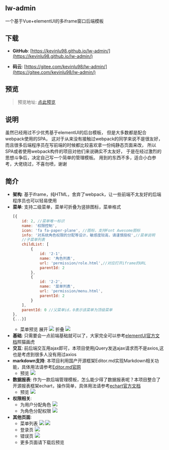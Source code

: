 ## lw-admin
一个基于Vue+elementUI的多iframe窗口后端模板

## 下载
- **GitHub**: [https://kevinlu98.github.io/lw-admin/](https://kevinlu98.github.io/lw-admin/)

- **码云**: [https://gitee.com/kevinlu98/lw-admin/](https://gitee.com/kevinlu98/lw-admin/)

## 预览
>预览地址: [点此预览](http://kevinlu98.gitee.io/lw-admin-pro/)

## 说明
虽然已经用过不少优秀基于elementUI的后台模板， 但是大多数都是配合webpack使用的SPA， 这对于从来没有接触过webpack的同学来说不是很友好， 而且很多后端程序员在写前端的时候都比较喜欢拿一份纯静态页面来改， 所以SPA或者使用webpack构件的项目对他们来说确实不太友好， 于是在经过激烈的思想斗争后，决定自己写一个简单的管理模板。 用到的东西不多，适合小白参考，大佬绕过，不喜勿喷，谢谢

## 简介
- **架构**: 基于iframe，纯HTML，舍弃了webpack，让一些前端不太友好的后端程序员也可以轻易使用
- **菜单**: 支持二级菜单，菜单可折叠为竖排图标，菜单格式
    ```javascript
    [{
        id: 2, //菜单唯一标识
        name: '权限控制',
        icon: 'fa fa-paper-plane', //图标，支持Font Awesome图标
        info: '对系统角色权限的分配等设计，敏感度较高，请谨慎授权',//菜单说明
        //子菜单列表
        childList: [
            {
                id: '2-1',
                name: '角色列表',
                url: 'permission/role.html',//对应打开iframe的URL
                parentId: 2
            },
            {
                id: '2-2',
                name: '菜单列表',
                url: 'permission/menu.html',
                parentId: 2
            }
        ],
        parentId: 0 //父菜单id，0表示该菜单为顶级菜单
    },
    {...}]
    ```
    - 菜单预览
    展开
    ![](https://s2.ax1x.com/2019/12/23/lShNRg.png)
    折叠
    ![](https://s2.ax1x.com/2019/12/23/lShrd0.png)
- **基础**: 只需要会一点前端基础就可以了，大家完全可以参考[elementUI官方文档](https://element.eleme.cn/2.0/#/zh-CN/component/installation)照猫画虎
- **交互**: 前后端交互用ajax即可，本项目使用jQuery发送ajax请求而不是axios,这也是考虑到很多人没有用过axios
- **markdown支持**: 本项目利用国产开源框架Editor.md实现Markdown相关功能，具体用法请参考[Editor.md官网](http://editor.md.ipandao.com/)
    - 预览
    ![](https://s2.ax1x.com/2019/12/23/lShsoV.png)
- **数据报表**: 作为一款后端管理模板，怎么能少得了数据报表呢？本项目整合了开源报表框架echart，操作简单，具体用法请参考[echart官方文档](https://www.echartsjs.com/zh/tutorial.html#5%20%E5%88%86%E9%92%9F%E4%B8%8A%E6%89%8B%20ECharts)
    - 预览
    ![](https://s2.ax1x.com/2019/12/23/lShcJU.png)
- **权限相关**: 
    - 为用户分配角色
    ![](https://s2.ax1x.com/2019/12/23/lShWQJ.png)
    - 为角色分配权限
    ![](https://s2.ax1x.com/2019/12/23/lSh5e1.png)
- **其他页面**:
    - 菜单列表
    ![](https://s2.ax1x.com/2019/12/23/lShIdx.png)
    ![](https://s2.ax1x.com/2019/12/23/lShHJO.png)
    - 登录页
    ![](https://s2.ax1x.com/2019/12/23/lShLSe.png)
    - 错误页
    ![](https://s2.ax1x.com/2019/12/23/lShOQH.png)
    - 更多页面请下载后预览
